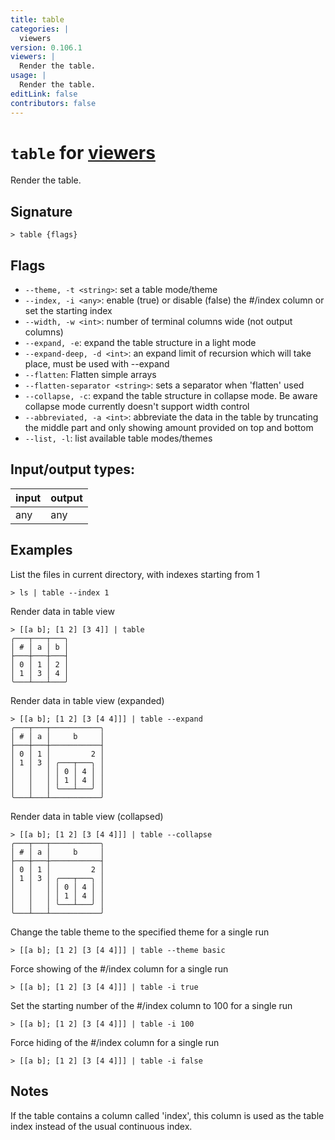 ```yaml
---
title: table
categories: |
  viewers
version: 0.106.1
viewers: |
  Render the table.
usage: |
  Render the table.
editLink: false
contributors: false
---
```

<!-- This file is automatically generated. Please edit the command in https://github.com/nushell/nushell instead. -->

# `table` for [viewers](/commands/categories/viewers.md)

<div class='command-title'>Render the table.</div>

## Signature

```> table {flags} ```

## Flags

 -  `--theme, -t <string>`: set a table mode/theme
 -  `--index, -i <any>`: enable (true) or disable (false) the #/index column or set the starting index
 -  `--width, -w <int>`: number of terminal columns wide (not output columns)
 -  `--expand, -e`: expand the table structure in a light mode
 -  `--expand-deep, -d <int>`: an expand limit of recursion which will take place, must be used with --expand
 -  `--flatten`: Flatten simple arrays
 -  `--flatten-separator <string>`: sets a separator when 'flatten' used
 -  `--collapse, -c`: expand the table structure in collapse mode.
Be aware collapse mode currently doesn't support width control
 -  `--abbreviated, -a <int>`: abbreviate the data in the table by truncating the middle part and only showing amount provided on top and bottom
 -  `--list, -l`: list available table modes/themes


## Input/output types:

| input | output |
| ----- | ------ |
| any   | any    |
## Examples

List the files in current directory, with indexes starting from 1
```nu
> ls | table --index 1

```

Render data in table view
```nu
> [[a b]; [1 2] [3 4]] | table
╭───┬───┬───╮
│ # │ a │ b │
├───┼───┼───┤
│ 0 │ 1 │ 2 │
│ 1 │ 3 │ 4 │
╰───┴───┴───╯

```

Render data in table view (expanded)
```nu
> [[a b]; [1 2] [3 [4 4]]] | table --expand
╭───┬───┬───────────╮
│ # │ a │     b     │
├───┼───┼───────────┤
│ 0 │ 1 │         2 │
│ 1 │ 3 │ ╭───┬───╮ │
│   │   │ │ 0 │ 4 │ │
│   │   │ │ 1 │ 4 │ │
│   │   │ ╰───┴───╯ │
╰───┴───┴───────────╯

```

Render data in table view (collapsed)
```nu
> [[a b]; [1 2] [3 [4 4]]] | table --collapse
╭───┬───┬───────────╮
│ # │ a │     b     │
├───┼───┼───────────┤
│ 0 │ 1 │         2 │
│ 1 │ 3 │ ╭───┬───╮ │
│   │   │ │ 0 │ 4 │ │
│   │   │ │ 1 │ 4 │ │
│   │   │ ╰───┴───╯ │
╰───┴───┴───────────╯

```

Change the table theme to the specified theme for a single run
```nu
> [[a b]; [1 2] [3 [4 4]]] | table --theme basic

```

Force showing of the #/index column for a single run
```nu
> [[a b]; [1 2] [3 [4 4]]] | table -i true

```

Set the starting number of the #/index column to 100 for a single run
```nu
> [[a b]; [1 2] [3 [4 4]]] | table -i 100

```

Force hiding of the #/index column for a single run
```nu
> [[a b]; [1 2] [3 [4 4]]] | table -i false

```

## Notes
If the table contains a column called 'index', this column is used as the table index instead of the usual continuous index.